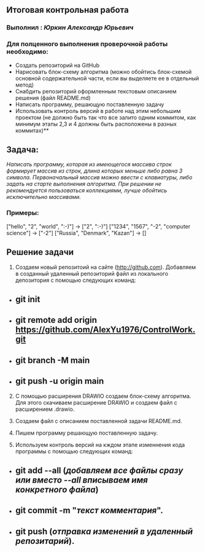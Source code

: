 ## Итоговая контрольная работа 
### Выполнил : *Юркин Александр Юрьевич*
### Для полценного выполнения проверочной работы необходимо:
* Создать репозиторий на GitHub
* Нарисовать блок-схему алгоритма (можно обойтись блок-схемой основной содержательной части, если вы выделяете ее в отдельный метод)
* Снабдить репозиторий оформленным текстовым описанием решения (файл README.md)
* Написать программу, решающую поставленную задачу
* Использовать контроль версий в работе над этим небольшим проектом (не должно быть так что все залито одним коммитом, как минимум этапы 2,3 и 4 должны быть расположены в разных коммитах)**

## Задача: 

*Написать программу, которая из имеющегося массива строк формирует массив из строк, длина которых меньше либо равна 3 символа. Первоначальный массив можно ввести с клавиатуры, либо задать на старте выполнения алгоритма. При решении не рекомендуется пользоваться коллекциями, лучше обойтись исключительно массивами.*
### Примеры:

["hello", "2", "world", ":-)"] -> ["2", ":-)"]
["1234", "1567", "-2", "computer science"] -> ["-2"]
["Russia", "Denmark", "Kazan"] -> []

## Решение задачи
1. Создаем новый репозитоий на сайте (http://github.com).
 Добавляем в созданный удаленный репозиторий файл из локального депозитория с помощью следующих команд:
* ## git init
* ## git remote add origin https://github.com/AlexYu1976/ControlWork.git

* ## git branch -M main

* ## git push -u origin main

2. С помощью расширения DRAWIO создаем блок-схему алгоритма. Для этого скачиваем расширение DRAWIO и создаем файл с расширением .drawio.

3. Создаем файл с описанием поставленной задачи README.md.

4. Пишем программу решающую поставленную задачу.

5. Используем контроль версий на кждом этапе изменнения кода программы с помощью следующих команд:

* ## git add --all (*добавляем все файлы сразу или вместо --all вписываем имя конкретного файла*)
* ## git commit -m "*текст комментария*".
* ## git push (*отправка изменений в удаленный репозитарий*).